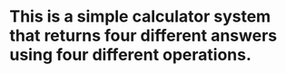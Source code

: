 # This is a simple calculator system that returns four different answers using four different operations.
